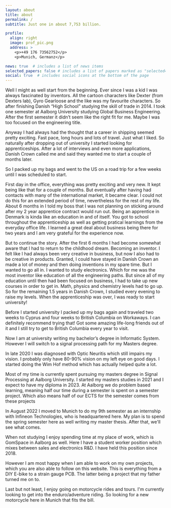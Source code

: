 ```yaml
---
layout: about
title: about
permalink: /
subtitle: Just one in about 7,753 billion.

profile:
  align: right
  image: prof_pic.png
  address: >
    <p>+49 176 73562752</p>
    <p>Munich, Germanz</p>

news: true  # includes a list of news items
selected_papers: false # includes a list of papers marked as "selected={true}"
social: true  # includes social icons at the bottom of the page
---
```


Well I might as well start from the beginning. Ever since I was a kid I was always fascinated by inventors. All the cartoon characters like Dexter (from Dexters lab), Gyro Gearloose and the like was my favourite characters. So after finishing Danish “High School” studying the skill of trade in 2014. I took one semester at Aalborg University studying Global Business Engineering. After the first semester it didn’t seem like the right fit for me. Maybe I was too focused on the engineering title.

Anyway I had always had the thought that a career in shipping seemed pretty exciting. Fast pace, long hours and lots of travel. Just what I liked. So naturally after dropping out of university I started looking for apprenticeships. After a lot of interviews and even more applications, Danish Crown called me and said they wanted me to start a couple of months later.

So I packed up my bags and went to the US on a road trip for a few weeks until I was scheduled to start.

First day in the office, everything was pretty exciting and very new. It kept being like that for a couple of months. But eventually after having had contacts with many of the international market, it became clear. I could not do this for an extended period of time, nevertheless for the rest of my life. About 6 months in I told my boss that I was not planning on sticking around after my 2 year apprentice contract would run out. Being an apprentice in Denmark is kinda like an education in and of itself. You got to school throughout the apprenticeship as well as getting pratical learnings from the everyday office life. I learned a great deal about business being there for two years and I am very grateful for the experience now.

But to continue the story. After the first 6 months I had become somewhat aware that I had to return to the childhood dream. Becoming an inventor. I felt like I had always been very creative in business, but now I also had to be creative in products. Granted, I could have stayed in Danish Crown an made a lot of money and then doing inventions in my spare time. But I wanted to go all in. I wanted to study electronics. Which for me was the most inventor like education of all the engineering paths. But since all of my education until then had been focused on business, I had to take up new courses in order to get in. Math, physics and chemistry levels had to go up. So for the remaining 1.5 years in Danish Crown, I studied every evening to raise my levels. When the apprenticeship was over, I was ready to start university!

Before I started university I packed up my bags again and traveled two weeks to Cyprus and four weeks to British Columbia on Workaways. I can definitely recommend trying that! Got some amazing life-long friends out of it and I still try to get to British Columbia every year to visit.

Now I am at university writing my bachelor’s degree in Informatic System. However I will switch to a signal processing path for my Masters degree.

In late 2020 I was diagnosed with Optic Neuritis which still impairs my vision. I probably only have 80-90% vision on my left eye on good days. I started doing the Wim Hof method which has actually helped quite a lot.

Most of my time is currently spent pursuing my masters degree in Signal Processing at Aalborg University. I started my masters studies in 2021 and I expect to have my diploma in 2023. At Aalborg we do problem based learning, meaning half our time during a semester is spent on a semester project. Which also means half of our ECTS for the semester comes from these projects

In August 2022 I moved to Munich to do my 9th semester as an internship with Infineon Technologies, who is headquartered here. My plan is to spend the spring semester here as well writing my master thesis. After that, we'll see what comes.

When not studying I enjoy spending time at my place of work, which is GomSpace in Aalborg as well. Here I have a student worker position which mixes between sales and electronics R&amp;D. I have held this position since 2018.

However I am most happy when I am able to work on my own projects, which you are also able to follow on this website. This is everything from a DIY E-bike to a strain gauge PCB. The latter being a project that my father turned me on to.

Last but not least, I enjoy going on motorcycle rides and tours. I'm currently looking to get into the enduro/adventure riding. So looking for a new motorcycle here in Munich that fits the bill.
